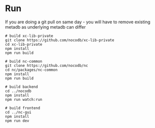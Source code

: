 # Run

If you are doing a git pull on same day - you will have to remove existing metadb as underlying metadb can differ

```
# build xc-lib-private
git clone https://github.com/nocodb/xc-lib-private
cd xc-lib-private
npm install
npm run build

# build nc-common
git clone https://github.com/nocodb/nc
cd nc/packages/nc-common
npm install
npm run build

# build backend
cd ../nocodb
npm install
npm run watch:run

# build frontend
cd ../nc-gui
npm install
npm run dev


```